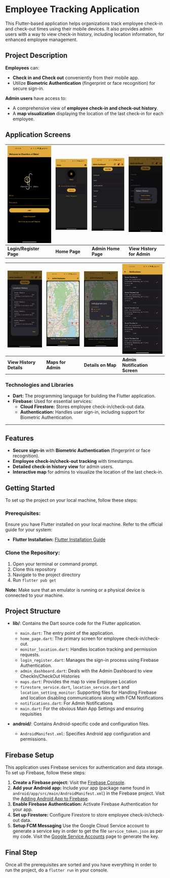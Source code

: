 # Employee Tracking Application

This Flutter-based application helps organizations track employee check-in and check-out times using their mobile devices. It also provides admin users with a way to view check-in history, including location information, for enhanced employee management.

## Project Description

**Employees** can:
- **Check in and Check out** conveniently from their mobile app.
- Utilize **Biometric Authentication** (fingerprint or face recognition) for secure sign-in.

**Admin users** have access to:
- A comprehensive view of **employee check-in and check-out history**.
- A **map visualization** displaying the location of the last check-in for each employee.


## Application Screens

| <img src="screenshots/login_register.png" alt="Login/Register Page" width="200" /> | <img src="screenshots/home.png" alt="Home Page" width="200" /> | <img src="screenshots/admin_home.png" alt="Admin Home Page" width="200" /> | <img src="screenshots/admin_view_history.png" alt="View History for Admin" width="200" /> |
| -------------------------------------------------------- | -------------------------------------------------------- | ------------------------------------------------------------ | ------------------------------------------------------------ |
| **Login/Register Page**                                  | **Home Page**                                             | **Admin Home Page**                                          | **View History for Admin**                                  |

| <img src="screenshots/admin_show_history.png" alt="View History Details" width="200" /> | <img src="screenshots/admin_maps.png" alt="Maps for Admin" width="200" /> | <img src="screenshots/admin_details_map.png" alt="Details on Map" width="200" /> | <img src="screenshots/notifications.png" alt="Admin Notification Screen" width="200" /> |
| ------------------------------------------------------------- | ---------------------------------------------------------- | ------------------------------------------------------------ | ------------------------------------------------------------ |
| **View History Details**                                     | **Maps for Admin**                                          | **Details on Map**                                            | **Admin Notification Screen**                                |


### Technologies and Libraries
- **Dart:** The programming language for building the Flutter application.
- **Firebase:** Used for essential services:
  - **Cloud Firestore:** Stores employee check-in/check-out data.
  - **Authentication:** Handles user sign-in, including support for Biometric Authentication.

---

## Features
- **Secure sign-in** with **Biometric Authentication** (fingerprint or face recognition).
- **Employee check-in/check-out tracking** with timestamps.
- **Detailed check-in history view** for admin users.
- **Interactive map** for admins to visualize the location of the last check-in.


## Getting Started

To set up the project on your local machine, follow these steps:

### Prerequisites:
Ensure you have Flutter installed on your local machine. Refer to the official guide for your system:

- **Flutter Installation:** [Flutter Installation Guide](https://docs.flutter.dev/get-started/install)

### Clone the Repository:
1. Open your terminal or command prompt.
2. Clone this repository
3. Navigate to the project directory
4. Run ```flutter pub get ```


**Note:** Make sure that an emulator is running or a physical device is connected to your machine.


## Project Structure

- **lib/**: Contains the Dart source code for the Flutter application.
  - `main.dart`: The entry point of the application.
  - `home_page.dart`: The primary screen for employee check-in/check-out.
  - `monitor_location.dart`: Handles location tracking and permission requests.
  - `login_register.dart`: Manages the sign-in process using Firebase Authentication.
  - `admin_dashboard.dart`: Deals with the Admin Dashboard to view CheckIn/CheckOut Histories
  - `maps.dart`: Provides the map to view Employee Location
  - `firestore_service.dart`, `location_service.dart` and `location_setting_monitor`: Supporting files for Handling Firebase and location disabling communications along with FCM Notifications
  - `notifications.dart`: For Admin Notifications
  - `main.dart`: For the obvious Main App Settings and ensuring requisities

- **android/**: Contains Android-specific code and configuration files.
  - `AndroidManifest.xml`: Specifies Android app configuration and permissions.


## Firebase Setup

This application uses Firebase services for authentication and data storage. To set up Firebase, follow these steps:

1. **Create a Firebase project:** Visit the [Firebase Console](https://console.firebase.google.com/).
2. **Add your Android app:** Include your app (package name found in `android/app/src/main/AndroidManifest.xml`) in the Firebase project. Visit the [Adding Android App to Firebase](https://firebase.google.com/docs/android/setup?authuser=0&hl=en).
3. **Enable Firebase Authentication:** Activate Firebase Authentication for your app.
4. **Set up Firestore:** Configure Firestore to store employee check-in/check-out data.
5. **Setup FCM Messaging** Use the Google Cloud Service account to generate a service key in order to get the file `service_token.json` as per my code. Visit the [Google Service Accounts](https://console.cloud.google.com/iam-admin/serviceaccounts) page to generate the key.



## Final Step 

Once all the prerequisites are sorted and you have everything in order to run the project, 
do a ```flutter run```
in your console. 
